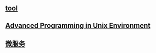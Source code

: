 ## [tool](./tool/index)
## [Advanced Programming in Unix Environment](./Advanced-Programming-in-Unix-Environment/index)
## [微服务](./Microservices/Microservices)
